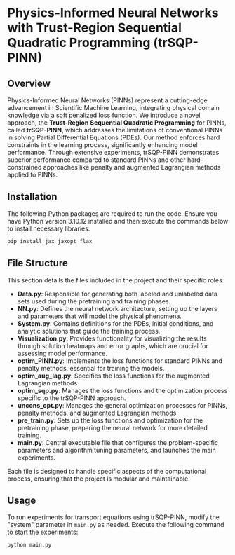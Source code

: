 # Physics-Informed Neural Networks with Trust-Region Sequential Quadratic Programming (trSQP-PINN)


## Overview
Physics-Informed Neural Networks (PINNs) represent a cutting-edge advancement in Scientific Machine Learning, integrating physical domain knowledge via a soft penalized loss function. We introduce a novel approach, the **Trust-Region Sequential Quadratic Programming** for PINNs, called **trSQP-PINN**, which addresses the limitations of conventional PINNs in solving Partial Differential Equations (PDEs). Our method enforces hard constraints in the learning process, significantly enhancing model performance. Through extensive experiments, trSQP-PINN demonstrates superior performance compared to standard PINNs and other hard-constrained approaches like penalty and augmented Lagrangian methods applied to PINNs.

## Installation
The following Python packages are required to run the code. Ensure you have Python version 3.10.12 installed and then execute the commands below to install necessary libraries:

```bash
pip install jax jaxopt flax
```

## File Structure
This section details the files included in the project and their specific roles:

- **Data.py**: Responsible for generating both labeled and unlabeled data sets used during the pretraining and training phases.
- **NN.py**: Defines the neural network architecture, setting up the layers and parameters that will model the physical phenomena.
- **System.py**: Contains definitions for the PDEs, initial conditions, and analytic solutions that guide the training process.
- **Visualization.py**: Provides functionality for visualizing the results through solution heatmaps and error graphs, which are crucial for assessing model performance.
- **optim_PINN.py**: Implements the loss functions for standard PINNs and penalty methods, essential for training the models.
- **optim_aug_lag.py**: Specifies the loss functions for the augmented Lagrangian methods.
- **optim_sqp.py**: Manages the loss functions and the optimization process specific to the trSQP-PINN approach.
- **uncons_opt.py**: Manages the general optimization processes for PINNs, penalty methods, and augmented Lagrangian methods.
- **pre_train.py**: Sets up the loss functions and optimization for the pretraining phase, preparing the neural network for more detailed training.
- **main.py**: Central executable file that configures the problem-specific parameters and algorithm tuning parameters, and launches the main experiments.

Each file is designed to handle specific aspects of the computational process, ensuring that the project is modular and maintainable.


## Usage
To run experiments for transport equations using trSQP-PINN, modify the "system" parameter in `main.py` as needed. Execute the following command to start the experiments:
```bash
python main.py
```
